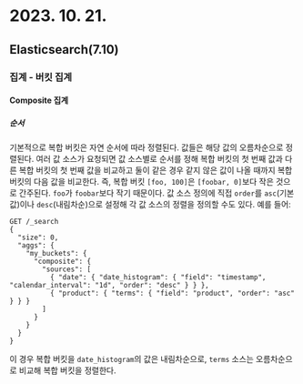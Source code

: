 # 2023. 10. 21.

## Elasticsearch(7.10)

### 집계 - 버킷 집계

#### Composite 집계

##### 순서

기본적으로 복합 버킷은 자연 순서에 따라 정렬된다. 값들은 해당 값의 오름차순으로 정렬된다. 여러 값 소스가 요청되면 값 소스별로 순서를 정해 복합 버킷의 첫 번째 값과 다른 복합 버킷의 첫 번째 값을 비교하고 둘이 같은 경우 같지 않은 값이 나올 때까지 복합 버킷의 다음 값을 비교한다. 즉, 복합 버킷 `[foo, 100]`은 `[foobar, 0]`보다 작은 것으로 간주된다. `foo`가 `foobar`보다 작기 때문이다. 값 소스 정의에 직접 `order`를 `asc`(기본값)이나 `desc`(내림차순)으로 설정해 각 값 소스의 정렬을 정의할 수도 있다. 예를 들어:

```http
GET /_search
{
  "size": 0,
  "aggs": {
    "my_buckets": {
      "composite": {
        "sources": [
          { "date": { "date_histogram": { "field": "timestamp", "calendar_interval": "1d", "order": "desc" } } },
          { "product": { "terms": { "field": "product", "order": "asc" } } }
        ]
      }
    }
  }
}
```

이 경우 복합 버킷을 `date_histogram`의 값은 내림차순으로, `terms` 소스는 오름차순으로 비교해 복합 버킷을 정렬한다.

